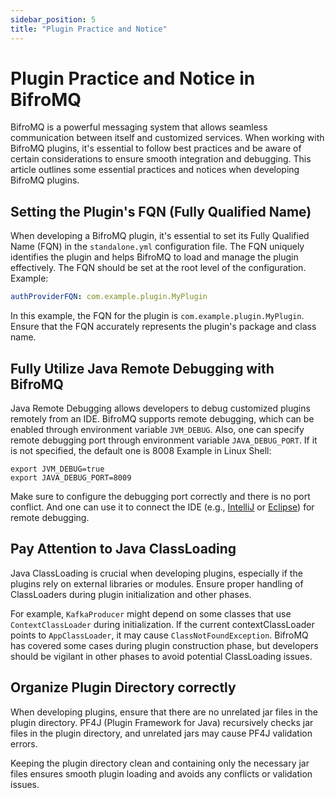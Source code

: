 ```yaml
---
sidebar_position: 5
title: "Plugin Practice and Notice"
---
```

# Plugin Practice and Notice in BifroMQ
BifroMQ is a powerful messaging system that allows seamless communication between itself and customized services. 
When working with BifroMQ plugins, it's essential to follow best practices and be aware of certain considerations 
to ensure smooth integration and debugging. This article outlines some essential practices and notices when developing 
BifroMQ plugins.

## Setting the Plugin's FQN (Fully Qualified Name)
When developing a BifroMQ plugin, it's essential to set its Fully Qualified Name (FQN) in the `standalone.yml`
configuration file. The FQN uniquely identifies the plugin and helps BifroMQ to load and manage the plugin effectively.
The FQN should be set at the root level of the configuration.
Example:
```yaml
authProviderFQN: com.example.plugin.MyPlugin
```
In this example, the FQN for the plugin is `com.example.plugin.MyPlugin`. 
Ensure that the FQN accurately represents the plugin's package and class name.
## Fully Utilize Java Remote Debugging with BifroMQ
Java Remote Debugging allows developers to debug customized plugins remotely from an IDE. 
BifroMQ supports remote debugging, which can be enabled through environment variable `JVM_DEBUG`. Also, one can specify
remote debugging port through environment variable `JAVA_DEBUG_PORT`. If it is not specified, the default one is 8008
Example in Linux Shell:
```shell
export JVM_DEBUG=true
export JAVA_DEBUG_PORT=8009
```
Make sure to configure the debugging port correctly and there is no port conflict. And one can use it to connect 
the IDE (e.g., [IntelliJ](https://www.jetbrains.com/help/idea/tutorial-remote-debug.html) 
or [Eclipse](https://www.eclipse.org/community/eclipse_newsletter/2017/june/article1.php)) for remote debugging.
## Pay Attention to Java ClassLoading
Java ClassLoading is crucial when developing plugins, especially if the plugins rely on external libraries or modules. 
Ensure proper handling of ClassLoaders during plugin initialization and other phases.

For example, `KafkaProducer` might depend on some classes that use `ContextClassLoader` during initialization. If the 
current contextClassLoader points to `AppClassLoader`, it may cause `ClassNotFoundException`.
BifroMQ has covered some cases during plugin construction phase, but developers should be vigilant in other 
phases to avoid potential ClassLoading issues.
## Organize Plugin Directory correctly
When developing plugins, ensure that there are no unrelated jar files in the plugin directory. 
PF4J (Plugin Framework for Java) recursively checks jar files in the plugin directory, and unrelated jars 
may cause PF4J validation errors.

Keeping the plugin directory clean and containing only the necessary jar files ensures smooth plugin loading and 
avoids any conflicts or validation issues.